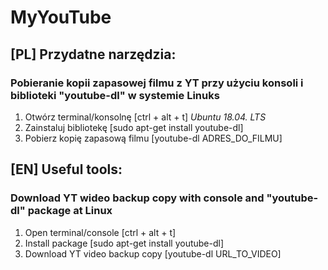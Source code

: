 # MyYouTube

## [PL] Przydatne narzędzia:

### Pobieranie kopii zapasowej filmu z YT przy użyciu konsoli i biblioteki "youtube-dl" w systemie Linuks
1. Otwórz terminal/konsolnę [ctrl + alt + t] *Ubuntu 18.04. LTS*
2. Zainstaluj bibliotekę [sudo apt-get install youtube-dl]
3. Pobierz kopię zapasową filmu [youtube-dl ADRES_DO_FILMU]

## [EN] Useful tools: 

### Download YT wideo backup copy with console and "youtube-dl" package at Linux
1. Open terminal/console [ctrl + alt + t]
2. Install package [sudo apt-get install youtube-dl]
3. Download YT video backup copy [youtube-dl URL_TO_VIDEO]
